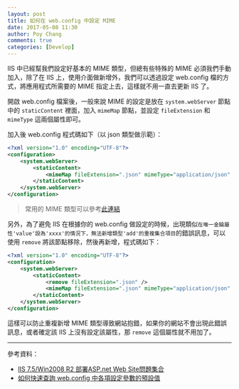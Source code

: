```yaml
---
layout: post
title: 如何在 web.config 中設定 MIME
date: 2017-05-08 11:30
author: Poy Chang
comments: true
categories: [Develop]
---
```

IIS 中已經幫我們設定好基本的 MIME 類型，但總有些特殊的 MIME 必須我們手動加入，除了在 IIS 上，使用介面做新增外，我們可以透過設定 web.config 檔的方式，將應用程式所需要的 MIME 指定上去，這樣就不用一直去更新 IIS 了。

開啟 web.config 檔案後，一般來說 MIME 的設定是放在 `system.webServer` 節點中的 `staticContent` 裡面，加入 `mimeMap` 節點，並設定 `fileExtension` 和 `mimeType` 這兩個屬性即可。

加入後 web.config 程式碼如下（以 json 類型做示範）：

```xml
<?xml version="1.0" encoding="UTF-8"?>
<configuration>
    <system.webServer>
        <staticContent>
            <mimeMap fileExtension=".json" mimeType="application/json" />
        </staticContent>
    </system.webServer>
</configuration>
```

>常用的 MIME 類型可以參考[此連結](https://poychang.github.io/note-mime-type/)

另外，為了避免 IIS 在根據你的 web.config 做設定的時候，出現類似`在唯一金錀屬性'value'設為'xxxx'的情況下，無法新增類型'add'的重複集合項目`的錯誤訊息，可以使用 `remove` 將該節點移除，然後再新增，程式碼如下：

```xml
<?xml version="1.0" encoding="UTF-8"?>
<configuration>
    <system.webServer>
        <staticContent>
			<remove fileExtension=".json" />
            <mimeMap fileExtension=".json" mimeType="application/json" />
        </staticContent>
    </system.webServer>
</configuration>
```

這樣可以防止重複新增 MIME 類型導致網站抱錯，如果你的網站不會出現此錯誤訊息，或者確定該 IIS 上沒有設定該屬性，那 `remove` 這個屬性就不用加了。

----------

參考資料：

* [IIS 7.5/Win2008 R2 部署ASP.net Web Site問題集合](https://dotblogs.com.tw/shadow/archive/2011/06/17/28958.aspx)
* [如何快速查詢 web.config 中各項設定參數的預設值](https://blog.miniasp.com/post/2009/06/19/check-webconfig-default-settings-and-options-with-ease.aspx)
